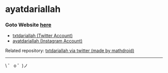 # ayatdariallah

### Goto Website [here](http://ayatdariallah.sutanlab.id)

- [txtdariallah (Twitter Account)](https://twitter.com/txtdariallah)
- [ayatdariallah (Instagram Account)](https://instagram.com/ayatdariallah)

Related repository: [txtdariallah via twitter (made by mathdroid)](https://github.com/mathdroid/txtdariallah)

---

\ ゜ o ゜)ノ
